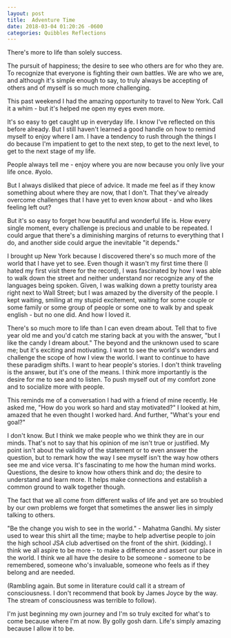 ```yaml
---
layout: post
title:  Adventure Time
date: 2018-03-04 01:20:26 -0600
categories: Quibbles Reflections
---
```


There's more to life than solely success.

The pursuit of happiness; the desire to see who others are for who they are. To recognize that everyone is fighting their own battles. We are who we are, and although it's simple enough to say, to truly always be accepting of others and of myself is so much more challenging.

This past weekend I had the amazing opportunity to travel to New York. Call it a whim - but it's helped me open my eyes even more.

It's so easy to get caught up in everyday life. I know I've reflected on this before already. But I still haven't learned a good handle on how to remind myself to enjoy where I am. I have a tendency to rush through the things I do because I'm impatient to get to the next step, to get to the next level, to get to the next stage of my life.

People always tell me - enjoy where you are now because you only live your life once. #yolo.

But I always disliked that piece of advice. It made me feel as if they know something about where they are now, that I don't. That they've already overcome challenges that I have yet to even know about - and who likes feeling left out?

But it's so easy to forget how beautiful and wonderful life is. How every single moment, every challenge is precious and unable to be repeated. I could argue that there's a diminishing margins of returns to everything that I do, and another side could argue the inevitable "it depends."

I brought up New York because I discovered there's so much more of the world that I have yet to see. Even though it wasn't my first time there (I hated my first visit there for the record), I was fascinated by how I was able to walk down the street and neither understand nor recognize any of the languages being spoken. Given, I was walking down a pretty touristy area right next to Wall Street; but I was amazed by the diversity of the people. I kept waiting, smiling at my stupid excitement, waiting for some couple or some family or some group of people or some one to walk by and speak english - but no one did. And how I loved it.

There's so much more to life than I can even dream about. Tell that to five year old me and you'd catch me staring back at you with the answer, "but I like the candy I dream about." The beyond and the unknown used to scare me; but it's exciting and motivating. I want to see the world's wonders and challenge the scope of how I view the world. I want to continue to have these paradigm shifts. I want to hear people's stories. I don't think traveling is the answer, but it's one of the means. I think more importantly is the desire for me to see and to listen. To push myself out of my comfort zone and to socialize more with people.

This reminds me of a conversation I had with a friend of mine recently. He asked me, "How do you work so hard and stay motivated?" I looked at him, amazed that he even thought I worked hard. And further, "What's your end goal?"

I don't know. But I think we make people who we think they are in our minds. That's not to say that his opinion of me isn't true or justified. My point isn't about the validity of the statement or to even answer the question, but to remark how the way I see myself isn't the way how others see me and vice versa. It's fascinating to me how the human mind works. Questions, the desire to know how others think and do; the desire to understand and learn more. It helps make connections and establish a common ground to walk together though.

The fact that we all come from different walks of life and yet are so troubled by our own problems we forget that sometimes the answer lies in simply talking to others.

"Be the change you wish to see in the world." - Mahatma Gandhi. My sister used to wear this shirt all the time; maybe to help advertise people to join the high school JSA club advertised on the front of the shirt. (kidding). I think we all aspire to be more - to make a difference and assert our place in the world.  I think we all have the desire to be someone - someone to be remembered, someone who's invaluable, someone who feels as if they belong and are needed.

(Rambling again. But some in literature could call it a stream of consciousness. I don't recommend that book by James Joyce by the way. The stream of consciousness was terrible to follow).

I'm just beginning my own journey and I'm so truly excited for what's to come because where I'm at now. By golly gosh darn. Life's simply amazing because I allow it to be.
